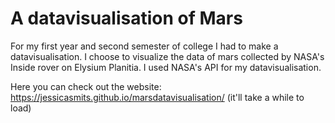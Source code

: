 # A datavisualisation of Mars

For my first year and second semester of college I had to make a datavisualisation. I choose to visualize the data of mars collected by NASA's Inside rover on Elysium Planitia.
I used NASA's API for my datavisualisation.

Here you can check out the website: https://jessicasmits.github.io/marsdatavisualisation/
(it'll take a while to load)

